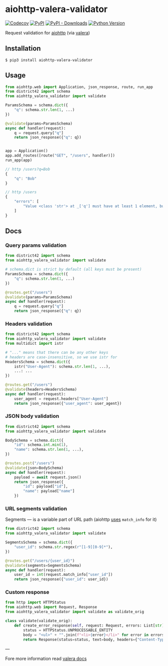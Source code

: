 # aiohttp-valera-validator

[![Codecov](https://img.shields.io/codecov/c/github/tsv1/aiohttp-valera-validator/master.svg?style=flat-square)](https://codecov.io/gh/tsv1/aiohttp-valera-validator)
[![PyPI](https://img.shields.io/pypi/v/aiohttp-valera-validator.svg?style=flat-square)](https://pypi.python.org/pypi/aiohttp-valera-validator/)
[![PyPI - Downloads](https://img.shields.io/pypi/dm/aiohttp-valera-validator?style=flat-square)](https://pypi.python.org/pypi/aiohttp-valera-validator/)
[![Python Version](https://img.shields.io/pypi/pyversions/aiohttp-valera-validator.svg?style=flat-square)](https://pypi.python.org/pypi/aiohttp-valera-validator/)

Request validation for [aiohttp](https://docs.aiohttp.org/en/stable/) (via [valera](https://github.com/tsv1/valera))

## Installation

```shell
$ pip3 install aiohttp-valera-validator
```

## Usage

```python
from aiohttp.web import Application, json_response, route, run_app
from district42 import schema
from aiohttp_valera_validator import validate

ParamsSchema = schema.dict({
    "q": schema.str.len(1, ...)
})

@validate(params=ParamsSchema)
async def handler(request):
    q = request.query["q"]
    return json_response({"q": q})


app = Application()
app.add_routes([route("GET", "/users", handler)])
run_app(app)
```

```javascript
// http /users?q=Bob
{
    "q": "Bob"
}
```

```javascript
// http /users
{
    "errors": [
        "Value <class 'str'> at _['q'] must have at least 1 element, but it has 0 elements"
    ]
}
```

## Docs

### Query params validation

```python
from district42 import schema
from aiohttp_valera_validator import validate

# schema.dict is strict by default (all keys must be present)
ParamsSchema = schema.dict({
    "q": schema.str.len(1, ...)
})

@routes.get("/users")
@validate(params=ParamsSchema)
async def handler(request):
    q = request.query["q"]
    return json_response({"q": q})
```

### Headers validation

```python
from district42 import schema
from aiohttp_valera_validator import validate
from multidict import istr

# "..." means that there can be any other keys
# headers are case-insensitive, so we use istr for
HeadersSchema = schema.dict({
    istr("User-Agent"): schema.str.len(1, ...),
    ...: ...
})

@routes.get("/users")
@validate(headers=HeadersSchema)
async def handler(request):
    user_agent = request.headers["User-Agent"]
    return json_response({"user_agent": user_agent})
```

### JSON body validation

```python
from district42 import schema
from aiohttp_valera_validator import validate

BodySchema = schema.dict({
    "id": schema.int.min(1),
    "name": schema.str.len(1, ...),
})

@routes.post("/users")
@validate(json=BodySchema)
async def handler(request):
    payload = await request.json()
    return json_response({
        "id": payload["id"],
        "name": payload["name"]
    })
```

### URL segments validation

Segments — is a variable part of URL path (aiohttp [uses](https://docs.aiohttp.org/en/stable/web_quickstart.html#variable-resources) `match_info` for it)

```python
from district42 import schema
from aiohttp_valera_validator import validate

SegmentsSchema = schema.dict({
    "user_id": schema.str.regex(r"[1-9][0-9]*"),
})

@routes.get("/users/{user_id}")
@validate(segments=SegmentsSchema)
async def handler(request):
    user_id = int(request.match_info["user_id"])
    return json_response({"user_id": user_id})
```

### Custom response

```python
from http import HTTPStatus
from aiohttp.web import Request, Response
from aiohttp_valera_validator import validate as validate_orig

class validate(validate_orig):
    def create_error_response(self, request: Request, errors: List[str]) -> Response:
        status = HTTPStatus.UNPROCESSABLE_ENTITY
        body = "<ul>" + "".join(f"<li>{error}</li>" for error in errors) + "</ul>"
        return Response(status=status, text=body, headers={"Content-Type": "text/html"})
```

—

Fore more information read [valera docs](https://github.com/tsv1/valera)
